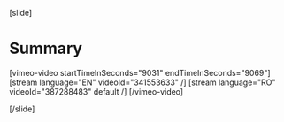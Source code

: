 [slide]
# Summary

[vimeo-video startTimeInSeconds="9031" endTimeInSeconds="9069"]
[stream language="EN" videoId="341553633"  /]
[stream language="RO" videoId="387288483" default /]
[/vimeo-video]

[/slide]